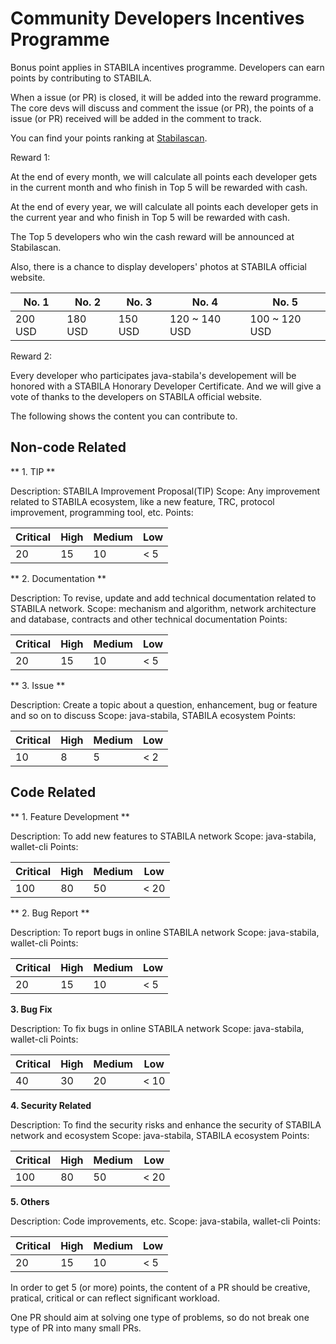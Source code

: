 # Community Developers Incentives Programme

Bonus point applies in STABILA incentives programme. Developers can earn points by contributing to STABILA.

When a issue (or PR) is closed, it will be added into the reward programme. The core devs will discuss and comment the issue (or PR), the points of a issue (or PR) received will be added in the comment to track.

You can find your points ranking at [Stabilascan](https://stabilascan.org/#/developersreward).

Reward 1:

At the end of every month, we will calculate all points each developer gets in the current month and who finish in Top 5 will be rewarded with cash.

At the end of every year, we will calculate all points each developer gets in the current year and who finish in Top 5 will be rewarded with cash.

The Top 5 developers who win the cash reward will be announced at Stabilascan.

Also, there is a chance to display developers' photos at STABILA official website.

| No. 1   |  No. 2    |   No. 3  |   No. 4   |   No. 5   |
|---------|-----------|----------|-----------|-----------|
| 200 USD |  180 USD  | 150 USD  |  120 ~ 140 USD  |  100 ~ 120 USD  |

Reward 2:

Every developer who participates java-stabila's developement will be honored with a STABILA Honorary Developer Certificate. And we will give a vote of thanks to the developers on STABILA official website.


The following shows the content you can contribute to.

## Non-code Related

** 1. TIP **

Description: STABILA Improvement Proposal(TIP)
Scope: Any improvement related to STABILA ecosystem, like a new feature, TRC, protocol improvement, programming tool, etc.
Points:

| Critical  |   High    |  Medium  |     Low   |
|-----------|-----------|----------|-----------|
|    20     |    15     |    10    |      < 5  |

** 2. Documentation  **

Description: To revise, update and add technical documentation related to STABILA network.
Scope: mechanism and algorithm, network architecture and database, contracts and other technical documentation
Points:

| Critical  |   High    |  Medium  |     Low   |
|-----------|-----------|----------|-----------|
|    20     |    15     |    10    |      < 5  |

** 3. Issue **

Description: Create a topic about a question, enhancement, bug or feature and so on to discuss
Scope: java-stabila, STABILA ecosystem
Points:

| Critical  |   High    |  Medium  |     Low   |
|-----------|-----------|----------|-----------|
|    10     |    8      |    5     |      < 2  |

## Code Related

** 1. Feature Development **

Description: To add new features to STABILA network
Scope: java-stabila, wallet-cli
Points:

| Critical  |   High    |  Medium  |     Low   |
|-----------|-----------|----------|-----------|
|    100    |    80     |    50    |     < 20  |

** 2. Bug Report **

Description: To report bugs in online STABILA network
Scope: java-stabila, wallet-cli
Points:

| Critical  |   High    |  Medium  |     Low   |
|-----------|-----------|----------|-----------|
|    20     |    15     |    10    |     < 5   |

**3. Bug Fix**

Description: To fix bugs in online STABILA network
Scope: java-stabila, wallet-cli
Points:

| Critical  |   High    |  Medium  |     Low   |
|-----------|-----------|----------|-----------|
|    40     |    30     |    20    |     < 10  |

**4. Security Related**

Description: To find the security risks and enhance the security of STABILA network and ecosystem
Scope: java-stabila, STABILA ecosystem
Points:

| Critical  |   High    |  Medium  |     Low   |
|-----------|-----------|----------|-----------|
|    100    |    80     |    50    |     < 20  |

**5. Others**

Description: Code improvements, etc.
Scope: java-stabila, wallet-cli
Points:

| Critical  |   High    |  Medium  |     Low   |
|-----------|-----------|----------|-----------|
|    20     |    15     |   10     |     < 5   |

In order to get 5 (or more) points, the content of a PR should be creative, pratical, critical or can reflect significant workload.

One PR should aim at solving one type of problems, so do not break one type of PR into many small PRs.
